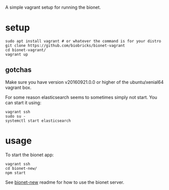 
A simple vagrant setup for running the bionet.


# setup

```
sudo apt install vagrant # or whatever the command is for your distro
git clone https://github.com/biobricks/bionet-vagrant
cd bionet-vagrant/
vagrant up
```

## gotchas

Make sure you have version v20160921.0.0 or higher of the ubuntu/xenial64 vagrant box.

For some reason elasticsearch seems to sometimes simply not start. You can start it using:

```
vagrant ssh
sudo su -
systemctl start elasticsearch
```

# usage

To start the bionet app:

```
vagrant ssh
cd bionet-new/
npm start
```

See [bionet-new](https://github.com/biobricks/bionet-new) readme for how to use the bionet server.

